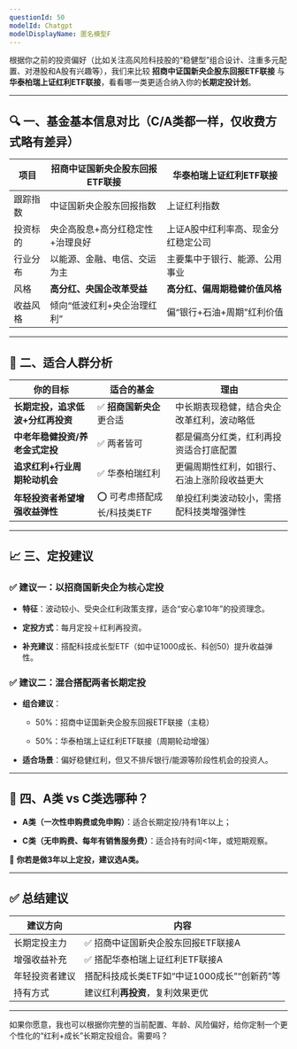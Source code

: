 ```yaml
---
questionId: 50
modelId: Chatgpt
modelDisplayName: 匿名模型F
---
```

根据你之前的投资偏好（比如关注高风险科技股的“稳健型”组合设计、注重多元配置、对港股和A股有兴趣等），我们来比较 **招商中证国新央企股东回报ETF联接** 与 **华泰柏瑞上证红利ETF联接**，看看哪一类更适合纳入你的**长期定投计划**。

---

## **🔍 一、基金基本信息对比（C/A类都一样，仅收费方式略有差异）**

|**项目**|**招商中证国新央企股东回报ETF联接**|**华泰柏瑞上证红利ETF联接**|
|---|---|---|
|跟踪指数|中证国新央企股东回报指数|上证红利指数|
|投资标的|央企高股息+高分红稳定性+治理良好|上证A股中红利率高、现金分红稳定公司|
|行业分布|以能源、金融、电信、交运为主|主要集中于银行、能源、公用事业|
|风格|**高分红、央国企改革受益**|**高分红、偏周期稳健价值风格**|
|收益风格|倾向“低波红利+央企治理红利”|偏“银行+石油+周期”红利价值|

---

## **🎯 二、适合人群分析**

|**你的目标**|**适合的基金**|**理由**|
|---|---|---|
|**长期定投，追求低波+分红再投资**|✅ **招商国新央企** 更合适|中长期表现稳健，结合央企改革红利，波动略低|
|**中老年稳健投资/养老金式定投**|✅ 两者皆可|都是偏高分红类，红利再投资适合打底配置|
|**追求红利+行业周期轮动机会**|✅ 华泰柏瑞红利|更偏周期性红利，如银行、石油上涨阶段收益更大|
|**年轻投资者希望增强收益弹性**|⭕ 可考虑搭配成长/科技类ETF|单投红利类波动较小，需搭配科技类增强弹性|

---

## **📈 三、定投建议**

  

### **✅ 建议一：以招商国新央企为核心定投**

- **特征**：波动较小、受央企红利政策支撑，适合“安心拿10年”的投资理念。
    
- **定投方式**：每月定投＋红利再投资。
    
- **补充建议**：搭配科技成长型ETF（如中证1000成长、科创50）提升收益弹性。
    

  

### **✅ 建议二：混合搭配两者长期定投**

- **组合建议**：
    
    - 50%：招商中证国新央企股东回报ETF联接（主稳）
        
    - 50%：华泰柏瑞上证红利ETF联接（周期轮动增强）
        
    
- **适合场景**：偏好稳健红利，但又不排斥银行/能源等阶段性机会的投资人。
    

---

## **🧮 四、A类 vs C类选哪种？**

- **A类（一次性申购费或免申购）**：适合长期定投/持有1年以上；
    
- **C类（无申购费、每年有销售服务费）**：适合持有时间<1年，或短期观察。
    

  

📌 **你若是做3年以上定投，建议选A类。**

---

## **✅ 总结建议**

|**建议方向**|**内容**|
|---|---|
|长期定投主力|✅ 招商中证国新央企股东回报ETF联接A|
|增强收益补充|✅ 搭配华泰柏瑞上证红利ETF联接A|
|年轻投资者建议|搭配科技成长类ETF如“中证1000成长”“创新药”等|
|持有方式|建议红利**再投资**，复利效果更优|

---

如果你愿意，我也可以根据你完整的当前配置、年龄、风险偏好，给你定制一个更个性化的“红利+成长”长期定投组合。需要吗？